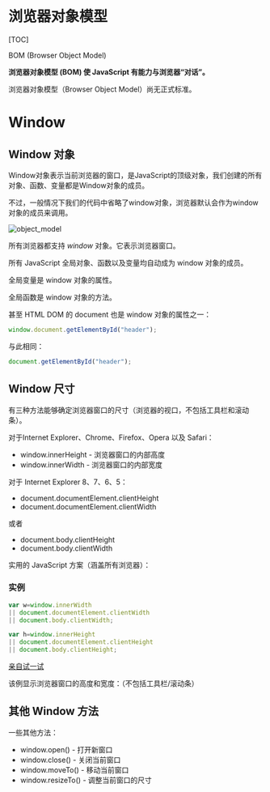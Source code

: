# 浏览器对象模型 

[TOC]

BOM (Browser Object Model) 

**浏览器对象模型 (BOM) 使 JavaScript 有能力与浏览器“对话”。**

浏览器对象模型（Browser Object Model）尚无正式标准。

# Window

## Window 对象

Window对象表示当前浏览器的窗口，是JavaScript的顶级对象，我们创建的所有对象、函数、变量都是Window对象的成员。

不过，一般情况下我们的代码中省略了window对象，浏览器默认会作为window对象的成员来调用。

![object_model](/images/object_model.png)

所有浏览器都支持 *window* 对象。它表示浏览器窗口。

所有 JavaScript 全局对象、函数以及变量均自动成为 window 对象的成员。

全局变量是 window 对象的属性。

全局函数是 window 对象的方法。

甚至 HTML DOM 的 document 也是 window 对象的属性之一：

```javascript
window.document.getElementById("header");
```

与此相同：

```javascript
document.getElementById("header");
```

## Window 尺寸

有三种方法能够确定浏览器窗口的尺寸（浏览器的视口，不包括工具栏和滚动条）。

对于Internet Explorer、Chrome、Firefox、Opera 以及 Safari：

- window.innerHeight - 浏览器窗口的内部高度
- window.innerWidth - 浏览器窗口的内部宽度

对于 Internet Explorer 8、7、6、5：

- document.documentElement.clientHeight
- document.documentElement.clientWidth

或者

- document.body.clientHeight
- document.body.clientWidth

实用的 JavaScript 方案（涵盖所有浏览器）：

### 实例

```javascript
var w=window.innerWidth
|| document.documentElement.clientWidth
|| document.body.clientWidth;

var h=window.innerHeight
|| document.documentElement.clientHeight
|| document.body.clientHeight;
```

[亲自试一试](window_width_height.html)

该例显示浏览器窗口的高度和宽度：（不包括工具栏/滚动条）

## 其他 Window 方法

一些其他方法：

- window.open() - 打开新窗口
- window.close() - 关闭当前窗口
- window.moveTo() - 移动当前窗口
- window.resizeTo() - 调整当前窗口的尺寸


